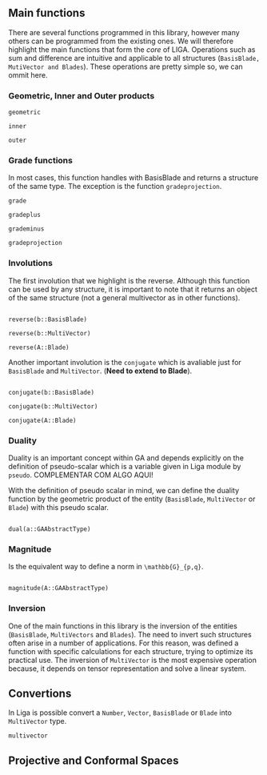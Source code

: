 ## Main functions

There are several functions programmed in this library, however many others can be programmed from the existing ones. We will therefore highlight the main functions that form the *core* of LIGA. 
Operations such as sum and difference are intuitive and applicable to all structures (`BasisBlade, MutiVector and Blades`). These operations are pretty simple so, we can ommit here. 

### Geometric, Inner and Outer products

```@docs
geometric

inner 

outer
```

### Grade functions 
In most cases, this function handles with BasisBlade and returns a structure of the same type. The exception is the function `gradeprojection`.

```@docs
grade

gradeplus 

grademinus

gradeprojection
```

### Involutions

The first involution that we highlight is the reverse. Although this function can be used by any structure, it is important to note that it returns an object of the same structure (not a general multivector as in other functions).

```@docs

reverse(b::BasisBlade)

reverse(b::MultiVector)

reverse(A::Blade)

```

Another important involution is the `conjugate` which is avaliable just for `BasisBlade` and `MultiVector`. (**Need to extend to Blade**).

```@docs

conjugate(b::BasisBlade)

conjugate(b::MultiVector)

conjugate(A::Blade)

```

### Duality

Duality is an important concept within GA and depends explicitly on the definition of pseudo-scalar which is a variable given in Liga module by `pseudo`.
COMPLEMENTAR COM ALGO AQUI!

With the definition of pseudo scalar in mind, we can define the duality function by the geometric product of the entity (`BasisBlade`, `MultiVector` or `Blade`) with this pseudo scalar.

```@docs

dual(a::GAAbstractType)

```

### Magnitude

Is the equivalent way to define a norm in ``\mathbb{G}_{p,q}``.

```@docs

magnitude(A::GAAbstractType)

```

### Inversion

One of the main functions in this library is the inversion of the entities (`BasisBlade`, `MultiVectors` and `Blades`). The need to invert such structures often arise in a number of applications. For this reason, was defined a function with specific calculations for each structure, trying to optimize its practical use. The inversion of `MultiVector` is the most expensive operation because, it depends on tensor representation and solve a linear system. 

## Convertions
In Liga is possible convert a `Number`, `Vector`, `BasisBlade` or `Blade` into `MultiVector` type. 
```@docs
multivector
```

## Projective and Conformal Spaces
